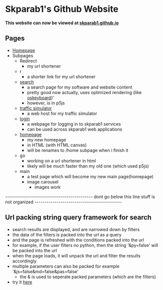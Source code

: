 # Skparab1's Github Website
**This website can now be viewed at [skparab1.github.io](https://skparab1.github.io)**

## Pages
- [Homepage](https://skparab1.github.io)
- Subpages
  - Redirect
    - my url shortener
  - r
    - a shorter link for my url shortener
  - [search](https://skparab1.github.io/search)
    - a search page for my software and website content
    - pretty good now actually, uses optimized rendering (like [oskeyboard](https://skparab1.github.io/r/key))'
    - however, is in p5js
  - [traffic simulator](https://skparab1.github.io/traffic_simulator)
    - a web host for my traffic simulator
  - [login](https://skparab1.github.io/login)
    - a webpage for logging in to skparab1 services
    - can be used across skparab1 web applications
  - [homepage](https://skparab1.github.io/homepage)
    - my new homepage
    - in HTML (with HTML canvas)
    - will be renames to /home subpage when i finish it
  - go
    - working on a url shortener in html
    - likely will be much faster than my old one (which used p5js)  
  - main
    - a test page which will become my new main page(homepage)
    - image carousel
      - images work
    
 
-------------------------------------------- dont go below this line stuff is not organized --------------------------------------------

## Url packing string query framework for search
- search results are displayed, and are narrowed down by filters
- the data of the filters is packed into the url as a query
- and the page is refreshed with the conditions packed into the url
- for example, if the user filters no python, then the string '&py=false' will be packed into the url
- when the page loads, it will unpack the url and filter the results accordingly
- multiple parameters can also be packed for example '&js=false&md=false&pas=false'
  - the & is used to seperate packed parameters (which are the filters)
- try it [here](https://skparab1.github.io/search)

